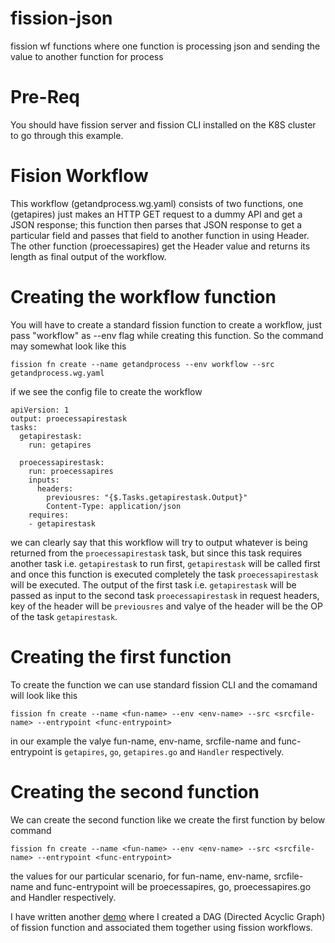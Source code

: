 
# fission-json
fission wf functions where one function is processing json and sending the value to another function for process

# Pre-Req
You should have fission server and fission CLI installed on the K8S cluster to go through this example.

# Fision Workflow
This workflow (getandprocess.wg.yaml) consists of two functions, one (getapires) just makes an HTTP GET request to a dummy API and get a JSON response; this 
function then parses that JSON response to get a particular field and passes that field to another function in using Header.
The other function (proecessapires) get the Header value and returns its length as final output of the workflow.

# Creating the workflow function
You will have to create a standard fission function to create a workflow, just pass "workflow" as --env flag while creating this function. 
So the command may somewhat look like this

```fission fn create --name getandprocess --env workflow --src getandprocess.wg.yaml```

if we see the config file to create the workflow

```
apiVersion: 1
output: proecessapirestask
tasks:
  getapirestask:
    run: getapires

  proecessapirestask:
    run: proecessapires
    inputs:
      headers:
        previousres: "{$.Tasks.getapirestask.Output}"
        Content-Type: application/json
    requires:
    - getapirestask
```

we can clearly say that this workflow will try to output whatever is being returned from the `proecessapirestask` task, but since
this task requires another task i.e. `getapirestask` to run first, `getapirestask` will be called first and once this function is executed completely the task `proecessapirestask` will be executed.
The output of the first task i.e. `getapirestask` will be passed as input to the second task `proecessapirestask` in request headers, 
key of the header will be `previousres` and valye of the header will be the OP of the task `getapirestask`.


# Creating the first function
To create the function we can use standard fission CLI and the comamand will look like this 

```fission fn create --name <fun-name> --env <env-name> --src <srcfile-name> --entrypoint <func-entrypoint>```

in our example the valye fun-name, env-name, srcfile-name and func-entrypoint is `getapires`, `go`, `getapires.go` and  `Handler` respectively.

# Creating the second function 
We can create the second function like we create the first function by below command

```fission fn create --name <fun-name> --env <env-name> --src <srcfile-name> --entrypoint <func-entrypoint>```

the values for our particular scenario, for fun-name, env-name, srcfile-name and func-entrypoint will be proecessapires, go, proecessapires.go and Handler respectively.

I have written another [demo](https://github.com/viveksinghggits/fission-wf-dag) where I created a DAG (Directed Acyclic Graph) of fission function and associated them together using fission workflows.

